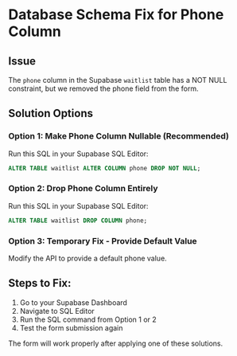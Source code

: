 # Database Schema Fix for Phone Column

## Issue
The `phone` column in the Supabase `waitlist` table has a NOT NULL constraint, but we removed the phone field from the form.

## Solution Options

### Option 1: Make Phone Column Nullable (Recommended)
Run this SQL in your Supabase SQL Editor:

```sql
ALTER TABLE waitlist ALTER COLUMN phone DROP NOT NULL;
```

### Option 2: Drop Phone Column Entirely
Run this SQL in your Supabase SQL Editor:

```sql
ALTER TABLE waitlist DROP COLUMN phone;
```

### Option 3: Temporary Fix - Provide Default Value
Modify the API to provide a default phone value.

## Steps to Fix:

1. Go to your Supabase Dashboard
2. Navigate to SQL Editor
3. Run the SQL command from Option 1 or 2
4. Test the form submission again

The form will work properly after applying one of these solutions.
